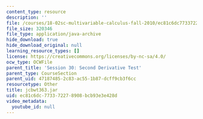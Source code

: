 ```yaml
---
content_type: resource
description: ''
file: /courses/18-02sc-multivariable-calculus-fall-2010/ec81c6dc773372278908bcb93e3e428d_jcbwt363.jar
file_size: 320346
file_type: application/java-archive
hide_download: true
hide_download_original: null
learning_resource_types: []
license: https://creativecommons.org/licenses/by-nc-sa/4.0/
ocw_type: OCWFile
parent_title: 'Session 30: Second Derivative Test'
parent_type: CourseSection
parent_uid: 47187485-2c83-ac55-1b87-dcff9cb3f6cc
resourcetype: Other
title: jcbwt363.jar
uid: ec81c6dc-7733-7227-8908-bcb93e3e428d
video_metadata:
  youtube_id: null
---
```

